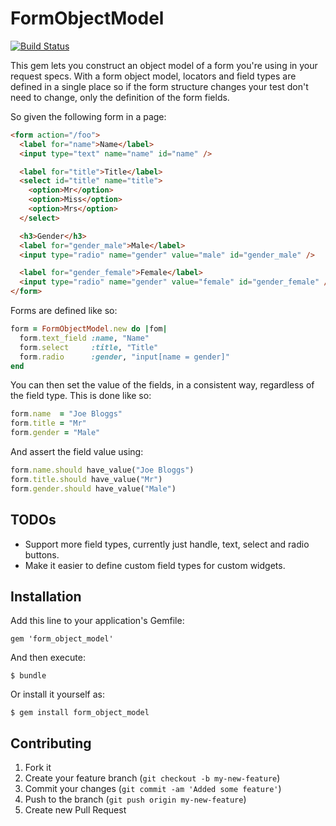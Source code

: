 # FormObjectModel

[![Build Status](https://secure.travis-ci.org/reinteractive-open/form-object-model.png?branch=master)](http://travis-ci.org/reinteractive-open/form-object-model)

This gem lets you construct an object model
of a form you're using in your request specs.
With a form object model, locators and field types
are defined in a single place so if the form structure
changes your test don't need to change, only the
definition of the form fields.

So given the following form in a page:

```html
<form action="/foo">
  <label for="name">Name</label>
  <input type="text" name="name" id="name" />

  <label for="title">Title</label>
  <select id="title" name="title">
    <option>Mr</option>
    <option>Miss</option>
    <option>Mrs</option>
  </select>

  <h3>Gender</h3>
  <label for="gender_male">Male</label>
  <input type="radio" name="gender" value="male" id="gender_male" />

  <label for="gender_female">Female</label>
  <input type="radio" name="gender" value="female" id="gender_female" />
</form>
```

Forms are defined like so:

```ruby
form = FormObjectModel.new do |fom|
  form.text_field :name, "Name"
  form.select     :title, "Title"
  form.radio      :gender, "input[name = gender]"
end
```

You can then set the value of the fields, in a consistent way, regardless of the field type. This is done like so:

```ruby
form.name  = "Joe Bloggs"
form.title = "Mr"
form.gender = "Male"
``` 

And assert the field value using:

```ruby
form.name.should have_value("Joe Bloggs")
form.title.should have_value("Mr")
form.gender.should have_value("Male")
```

## TODOs

* Support more field types, currently just handle, text, select and radio buttons.
* Make it easier to define custom field types for custom widgets.

## Installation

Add this line to your application's Gemfile:

    gem 'form_object_model'

And then execute:

    $ bundle

Or install it yourself as:

    $ gem install form_object_model

## Contributing

1. Fork it
2. Create your feature branch (`git checkout -b my-new-feature`)
3. Commit your changes (`git commit -am 'Added some feature'`)
4. Push to the branch (`git push origin my-new-feature`)
5. Create new Pull Request

